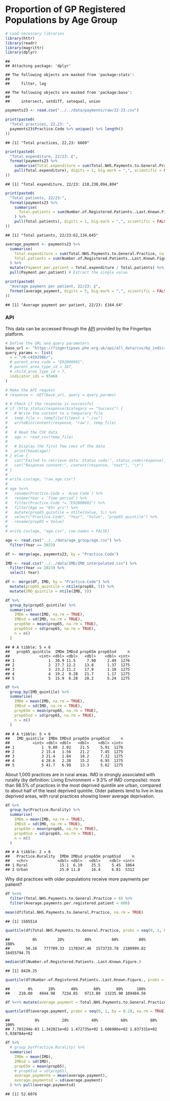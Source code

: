 # Proportion of GP Registered Populations by Age Group

``` r
# Load necessary libraries
library(httr)
library(readr)
library(magrittr)
library(dplyr)
```

    ## 
    ## Attaching package: 'dplyr'

    ## The following objects are masked from 'package:stats':
    ## 
    ##     filter, lag

    ## The following objects are masked from 'package:base':
    ## 
    ##     intersect, setdiff, setequal, union

``` r
payments23 <- read.csv("../../data/payments/raw/22-23.csv")

print(paste0(
  "Total practices, 22,23: ",
  payments23$Practice.Code %>% unique() %>% length()
))
```

    ## [1] "Total practices, 22,23: 6669"

``` r
print(paste0(
  "Total expenditure, 22/23: £",
  format(payments23 %>%
    summarise(Total.expenditure = sum(Total.NHS.Payments.to.General.Practice, na.rm = TRUE)) %>%
    pull(Total.expenditure), digits = 1, big.mark = ",", scientific = FALSE)
))
```

    ## [1] "Total expenditure, 22/23: £10,230,094,804"

``` r
print(paste0(
  "Total patients, 22/23:",
  format(payments23 %>%
    summarise(
      Total.patients = sum(Number.of.Registered.Patients..Last.Known.Figure., na.rm = TRUE)
    ) %>%
    pull(Total.patients), digits = 1, big.mark = ",", scientific = FALSE)
))
```

    ## [1] "Total patients, 22/23:62,134,645"

``` r
average_payment <- payments23 %>%
  summarise(
    Total.expenditure = sum(Total.NHS.Payments.to.General.Practice, na.rm = TRUE),
    Total.patients = sum(Number.of.Registered.Patients..Last.Known.Figure., na.rm = TRUE)
  ) %>%
  mutate(Payment.per.patient = Total.expenditure / Total.patients) %>%
  pull(Payment.per.patient) # Extract the single value

print(paste0(
  "Average payment per patient, 22/23: £",
  format(average_payment, digits = 5, big.mark = ",", scientific = FALSE)
))
```

    ## [1] "Average payment per patient, 22/23: £164.64"

### API

This data can be accessed through the
[API](https://fingertips.phe.org.uk/api) provided by the Fingertips
platform.

``` r
# Define the URL and query parameters
base_url <- "https://fingertipsws.phe.org.uk/api/all_data/csv/by_indicator_id"
query_params <- list(
  v = "/0-c459298b/",
  # parent_area_code = "E92000001",
  # parent_area_type_id = 167,
  # child_area_type_id = 7,
  indicator_ids = 93468
)

# Make the API request
# response <- GET(base_url, query = query_params)

# # Check if the response is successful
# if (http_status(response)$category == "Success") {
#   # Write the content to a temporary file
#   temp_file <- tempfile(fileext = ".csv")
#   writeBin(content(response, "raw"), temp_file)
# 
#   # Read the CSV data
#   age <- read_csv(temp_file)
# 
#   # Display the first few rows of the data
#   print(head(age))
# } else {
#   cat("Failed to retrieve data. Status code:", status_code(response), "\n")
#   cat("Response content:", content(response, "text"), "\n")
# }
# 
# write.csv(age, "raw_age.csv")
# 
# age %<>%
#   rename(Practice.Code = `Area Code`) %>%
#   rename(Year = `Time period`) %>%
#   filter(Practice.Code != "E92000001") %>%
#   filter(Age == "65+ yrs") %>%
#   mutate(prop65_quintile = ntile(Value, 5)) %>%
#   select("Practice.Code", "Year", "Value", "prop65_quintile") %>%
#   rename(prop65 = Value)
# 
# write.csv(age, "age.csv", row.names = FALSE)
```

``` r
age <- read.csv("../../data/age_group/age.csv") %>%
  filter(Year == 2023)

df <- merge(age, payments23, by = "Practice.Code")

IMD <- read.csv("../../data/IMD/IMD_interpolated.csv") %>%
  filter(Year == 2023) %>%
  select(-Year)

df <- merge(df, IMD, by = "Practice.Code") %>%
  mutate(prop65_quintile = ntile(prop65, 5)) %>%
  mutate(IMD_quintile = ntile(IMD, 5))

df %>%
  group_by(prop65_quintile) %>%
  summarise(
    IMDm = mean(IMD, na.rm = TRUE),
    IMDsd = sd(IMD, na.rm = TRUE),
    prop65m = mean(prop65, na.rm = TRUE),
    prop65sd = sd(prop65, na.rm = TRUE),
    n = n()
  )
```

    ## # A tibble: 5 × 6
    ##   prop65_quintile  IMDm IMDsd prop65m prop65sd     n
    ##             <int> <dbl> <dbl>   <dbl>    <dbl> <int>
    ## 1               1  30.9 11.5     7.90     2.49  1276
    ## 2               2  27.7 12.2    13.8      1.37  1275
    ## 3               3  23.2 11.2    17.9      1.10  1275
    ## 4               4  19.2  9.28   21.7      1.17  1275
    ## 5               5  15.9  6.28   28.2      5.24  1275

``` r
df %>%
  group_by(IMD_quintile) %>%
  summarise(
    IMDm = mean(IMD, na.rm = TRUE),
    IMDsd = sd(IMD, na.rm = TRUE),
    prop65m = mean(prop65, na.rm = TRUE),
    prop65sd = sd(prop65, na.rm = TRUE),
    n = n()
  )
```

    ## # A tibble: 5 × 6
    ##   IMD_quintile  IMDm IMDsd prop65m prop65sd     n
    ##          <int> <dbl> <dbl>   <dbl>    <dbl> <int>
    ## 1            1  9.80  2.02    21.5     5.91  1276
    ## 2            2 15.4   1.56    21.2     7.45  1275
    ## 3            3 21.4   1.84    18.2     7.32  1275
    ## 4            4 28.6   2.38    15.2     6.95  1275
    ## 5            5 41.7   6.98    13.3     5.62  1275

About 1,000 practices are in rural areas. IMD is strongly associated
with rurality (by definition: Living Environment = 9.3% of IMD
composite): more than 98.5% of practices in the most deprived quintile
are urban, compared to about half of the least deprived quintile. Older
patients tend to live in less deprived areas, with rural practices
showing lower average deprivation.

``` r
df %>%
  group_by(Practice.Rurality) %>%
  summarise(
    IMDm = mean(IMD, na.rm = TRUE),
    IMDsd = sd(IMD, na.rm = TRUE),
    prop65m = mean(prop65, na.rm = TRUE),
    prop65sd = sd(prop65, na.rm = TRUE),
    n = n()
  )
```

    ## # A tibble: 2 × 6
    ##   Practice.Rurality  IMDm IMDsd prop65m prop65sd     n
    ##   <chr>             <dbl> <dbl>   <dbl>    <dbl> <int>
    ## 1 Rural              15.1  6.19    25.5     5.45  1064
    ## 2 Urban              25.0 11.8     16.4     6.81  5312

Why did practices with older populations receive more payments per
patient?

``` r
df %<>%
  filter(Total.NHS.Payments.to.General.Practice > 0) %>%
  filter(Average.payments.per.registered.patient < 600)

mean(df$Total.NHS.Payments.to.General.Practice, na.rm = TRUE)
```

    ## [1] 1585514

``` r
quantile(df$Total.NHS.Payments.to.General.Practice, probs = seq(0, 1, by = 0.2), na.rm = TRUE)
```

    ##          0%         20%         40%         60%         80%        100% 
    ##       50.16   777709.33  1170347.46  1573733.78  2180999.82 16455794.75

``` r
median(df$Number.of.Registered.Patients..Last.Known.Figure.)
```

    ## [1] 8420.25

``` r
quantile(df$Number.of.Registered.Patients..Last.Known.Figure., probs = seq(0, 1, by = 0.2), na.rm = TRUE)
```

    ##        0%       20%       40%       60%       80%      100% 
    ##    210.00   4944.90   7234.85   9713.80  13235.90 109484.50

``` r
df %<>% mutate(average.payment = Total.NHS.Payments.to.General.Practice / Number.of.Registered.Patients..Last.Known.Figure.)

quantile(df$average.payment, probs = seq(0, 1, by = 0.2), na.rm = TRUE)
```

    ##           0%          20%          40%          60%          80%         100% 
    ## 7.703294e-03 1.342021e+02 1.472735e+02 1.606986e+02 1.837331e+02 5.938784e+02

``` r
df %>%
  # group_by(Practice.Rurality) %>%
  summarise(
    IMDm = mean(IMD),
    IMDsd = sd(IMD),
    prop65m = mean(prop65),
    # prop65sd = sd(prop65),
    average.paymentm = mean(average.payment),
    average.paymentsd = sd(average.payment)
  ) %>% pull(average.paymentsd)
```

    ## [1] 52.6076
